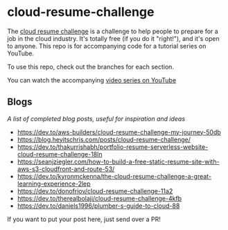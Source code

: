 # cloud-resume-challenge

The [cloud resume challenge](https://cloudresumechallenge.dev/) is a challenge to help people to prepare for a job in the cloud industry. It's totally free (if you do it "right!"), and it's open to anyone. This repo is for accompanying code for a tutorial series on YouTube. 

To use this repo, check out the branches for each section.

You can watch the accompanying [video series on YouTube](https://www.youtube.com/channel/UCAklaE5D59xWtip-3Jwa7xA)

## Blogs

_A list of completed blog posts, useful for inspiration and ideas_

* https://dev.to/aws-builders/cloud-resume-challenge-my-journey-50db
* https://blog.heyitschris.com/posts/cloud-resume-challenge/
* https://dev.to/thakurrishabh/portfolio-resume-serverless-website-cloud-resume-challenge-18ln
* https://seanjziegler.com/how-to-build-a-free-static-resume-site-with-aws-s3-cloudfront-and-route-53/
* https://dev.to/kyronmckenna/the-cloud-resume-challenge-a-great-learning-experience-2lep
* https://dev.to/donofriov/cloud-resume-challenge-11a2
* https://dev.to/therealbolaji/cloud-resume-challenge-4kfb
* https://dev.to/daniels1996/plumber-s-guide-to-cloud-88

If you want to put your post here, just send over a PR!
